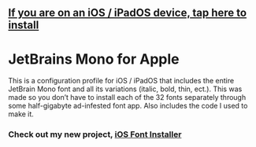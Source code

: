 ## [If you are on an iOS / iPadOS device, tap here to install](https://github.com/toast-riot/JetBrains-Mono-for-Apple/raw/main/output/font.mobileconfig)

# JetBrains Mono for Apple
This is a configuration profile for iOS / iPadOS that includes the entire JetBrain Mono font and all its variations (italic, bold, thin, ect.). This was made so you don’t have to install each of the 32 fonts separately through some half-gigabyte ad-infested font app. Also includes the code I used to make it.

### Check out my new project, [iOS Font Installer](https://toast-riot.github.io/iOS-Font-Installer/)
